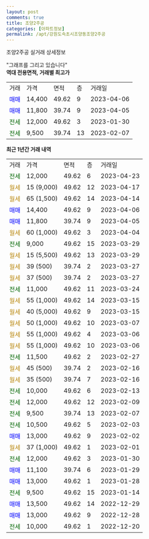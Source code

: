 ```yaml
---
layout: post
comments: true
title: 조양2주공
categories: [아파트정보]
permalink: /apt/강원도속초시조양동조양2주공
---
```


조양2주공 실거래 상세정보

<script type="text/javascript">
  google.charts.load('current', {'packages':['line', 'corechart']});
  google.charts.setOnLoadCallback(drawChart);

  function drawChart() {
    var data = new google.visualization.DataTable();
    data.addColumn('date', '거래일');
    data.addColumn('number', "매매");
    data.addColumn('number', "전세");
    data.addColumn('number', "전매");

    data.addRows([[new Date(Date.parse("2023-04-23")), null, 12000, null], [new Date(Date.parse("2023-04-17")), null, null, null], [new Date(Date.parse("2023-04-14")), null, null, null], [new Date(Date.parse("2023-04-06")), 14400, null, null], [new Date(Date.parse("2023-04-05")), 11800, null, null], [new Date(Date.parse("2023-04-04")), null, null, null], [new Date(Date.parse("2023-03-29")), null, 9000, null], [new Date(Date.parse("2023-03-29")), null, null, null], [new Date(Date.parse("2023-03-27")), null, null, null], [new Date(Date.parse("2023-03-27")), null, null, null], [new Date(Date.parse("2023-03-24")), null, 11000, null], [new Date(Date.parse("2023-03-15")), null, null, null], [new Date(Date.parse("2023-03-15")), null, null, null], [new Date(Date.parse("2023-03-07")), null, null, null], [new Date(Date.parse("2023-03-06")), null, null, null], [new Date(Date.parse("2023-03-06")), null, null, null], [new Date(Date.parse("2023-02-27")), null, 11500, null], [new Date(Date.parse("2023-02-16")), null, null, null], [new Date(Date.parse("2023-02-16")), null, null, null], [new Date(Date.parse("2023-02-13")), null, 10000, null], [new Date(Date.parse("2023-02-09")), null, 12000, null], [new Date(Date.parse("2023-02-07")), null, 9500, null], [new Date(Date.parse("2023-02-03")), null, 10500, null], [new Date(Date.parse("2023-02-02")), 13000, null, null], [new Date(Date.parse("2023-02-01")), null, null, null], [new Date(Date.parse("2023-01-30")), null, 12000, null], [new Date(Date.parse("2023-01-29")), 11100, null, null], [new Date(Date.parse("2023-01-28")), 13000, null, null], [new Date(Date.parse("2023-01-14")), null, 9500, null], [new Date(Date.parse("2022-12-29")), 13500, null, null], [new Date(Date.parse("2022-12-28")), 13000, null, null], [new Date(Date.parse("2022-12-20")), null, 10000, null]]);

    var options = {
      hAxis: {
        format: 'yyyy/MM/dd'
      },    
      lineWidth: 0,
      pointsVisible: true,    
      title: '최근 1년간 유형별 실거래가 분포',
      legend: { position: 'bottom' }
    };

    var formatter = new google.visualization.NumberFormat({pattern:'###,###'} );
    formatter.format(data, 1);
    formatter.format(data, 2);
    
    setTimeout(function() {
        var chart = new google.visualization.LineChart(document.getElementById('columnchart_material'));
        chart.draw(data, (options));
        document.getElementById('loading').style.display = 'none';
    }, 200);
  }
</script>


<div id="loading" style="z-index:20; display: block; margin-left: 0px">"그래프를 그리고 있습니다"</div>
<div id="columnchart_material" style="width: 95%; margin-left: 0px; display: block"></div>
<!-- contents start -->
<b>역대 전용면적, 거래별 최고가</b>
<table class="sortable">
    <tr>
      <td>거래</td>
      <td>가격</td>
      <td>면적</td>
      <td>층</td>
      <td>거래일</td>
    </tr>
        <tr>
          <td><a style="color: blue">매매</a></td>
          <td>14,400</td>
          <td>49.62</td>
          <td>9</td>
          <td>2023-04-06</td>
        </tr>            <tr>
          <td><a style="color: blue">매매</a></td>
          <td>11,800</td>
          <td>39.74</td>
          <td>9</td>
          <td>2023-04-05</td>
        </tr>        
        <tr>
              <td><a style="color: darkgreen">전세</a></td>
              <td>12,000</td>
              <td>49.62</td>
              <td>3</td>
              <td>2023-01-30</td>
            </tr>            <tr>
              <td><a style="color: darkgreen">전세</a></td>
              <td>9,500</td>
              <td>39.74</td>
              <td>13</td>
              <td>2023-02-07</td>
            </tr>        
    
</table>

<b>최근 1년간 거래 내역</b>

<table class="sortable">
    <tr>
      <td>거래</td>
      <td>가격</td>
      <td>면적</td>
      <td>층</td>
      <td>거래일</td>
    </tr>
    <tr>
      <td><a style="color: darkgreen">전세</a></td>
      <td>12,000</td>
      <td>49.62</td>
      <td>6</td>
      <td>2023-04-23</td>
    </tr>          <tr>
      <td><a style="color: darkgoldenrod">월세</a></td>
      <td>15 (9,000)</td>
      <td>49.62</td>
      <td>12</td>
      <td>2023-04-17</td>
    </tr>          <tr>
      <td><a style="color: darkgoldenrod">월세</a></td>
      <td>65 (1,500)</td>
      <td>49.62</td>
      <td>14</td>
      <td>2023-04-14</td>
    </tr>          <tr>
      <td><a style="color: blue">매매</a></td>
      <td>14,400</td>
      <td>49.62</td>
      <td>9</td>
      <td>2023-04-06</td>
    </tr>          <tr>
      <td><a style="color: blue">매매</a></td>
      <td>11,800</td>
      <td>39.74</td>
      <td>9</td>
      <td>2023-04-05</td>
    </tr>          <tr>
      <td><a style="color: darkgoldenrod">월세</a></td>
      <td>60 (1,000)</td>
      <td>49.62</td>
      <td>3</td>
      <td>2023-04-04</td>
    </tr>          <tr>
      <td><a style="color: darkgreen">전세</a></td>
      <td>9,000</td>
      <td>49.62</td>
      <td>15</td>
      <td>2023-03-29</td>
    </tr>          <tr>
      <td><a style="color: darkgoldenrod">월세</a></td>
      <td>15 (5,500)</td>
      <td>49.62</td>
      <td>13</td>
      <td>2023-03-29</td>
    </tr>          <tr>
      <td><a style="color: darkgoldenrod">월세</a></td>
      <td>39 (500)</td>
      <td>39.74</td>
      <td>2</td>
      <td>2023-03-27</td>
    </tr>          <tr>
      <td><a style="color: darkgoldenrod">월세</a></td>
      <td>37 (500)</td>
      <td>39.74</td>
      <td>2</td>
      <td>2023-03-27</td>
    </tr>          <tr>
      <td><a style="color: darkgreen">전세</a></td>
      <td>11,000</td>
      <td>49.62</td>
      <td>11</td>
      <td>2023-03-24</td>
    </tr>          <tr>
      <td><a style="color: darkgoldenrod">월세</a></td>
      <td>55 (1,000)</td>
      <td>49.62</td>
      <td>14</td>
      <td>2023-03-15</td>
    </tr>          <tr>
      <td><a style="color: darkgoldenrod">월세</a></td>
      <td>40 (5,000)</td>
      <td>49.62</td>
      <td>9</td>
      <td>2023-03-15</td>
    </tr>          <tr>
      <td><a style="color: darkgoldenrod">월세</a></td>
      <td>50 (1,000)</td>
      <td>49.62</td>
      <td>10</td>
      <td>2023-03-07</td>
    </tr>          <tr>
      <td><a style="color: darkgoldenrod">월세</a></td>
      <td>55 (1,000)</td>
      <td>49.62</td>
      <td>4</td>
      <td>2023-03-06</td>
    </tr>          <tr>
      <td><a style="color: darkgoldenrod">월세</a></td>
      <td>55 (1,000)</td>
      <td>49.62</td>
      <td>10</td>
      <td>2023-03-06</td>
    </tr>          <tr>
      <td><a style="color: darkgreen">전세</a></td>
      <td>11,500</td>
      <td>49.62</td>
      <td>2</td>
      <td>2023-02-27</td>
    </tr>          <tr>
      <td><a style="color: darkgoldenrod">월세</a></td>
      <td>45 (500)</td>
      <td>39.74</td>
      <td>2</td>
      <td>2023-02-16</td>
    </tr>          <tr>
      <td><a style="color: darkgoldenrod">월세</a></td>
      <td>35 (500)</td>
      <td>39.74</td>
      <td>7</td>
      <td>2023-02-16</td>
    </tr>          <tr>
      <td><a style="color: darkgreen">전세</a></td>
      <td>10,000</td>
      <td>49.62</td>
      <td>6</td>
      <td>2023-02-13</td>
    </tr>          <tr>
      <td><a style="color: darkgreen">전세</a></td>
      <td>12,000</td>
      <td>49.62</td>
      <td>12</td>
      <td>2023-02-09</td>
    </tr>          <tr>
      <td><a style="color: darkgreen">전세</a></td>
      <td>9,500</td>
      <td>39.74</td>
      <td>13</td>
      <td>2023-02-07</td>
    </tr>          <tr>
      <td><a style="color: darkgreen">전세</a></td>
      <td>10,500</td>
      <td>49.62</td>
      <td>5</td>
      <td>2023-02-03</td>
    </tr>          <tr>
      <td><a style="color: blue">매매</a></td>
      <td>13,000</td>
      <td>49.62</td>
      <td>9</td>
      <td>2023-02-02</td>
    </tr>          <tr>
      <td><a style="color: darkgoldenrod">월세</a></td>
      <td>37 (1,000)</td>
      <td>49.62</td>
      <td>1</td>
      <td>2023-02-01</td>
    </tr>          <tr>
      <td><a style="color: darkgreen">전세</a></td>
      <td>12,000</td>
      <td>49.62</td>
      <td>3</td>
      <td>2023-01-30</td>
    </tr>          <tr>
      <td><a style="color: blue">매매</a></td>
      <td>11,100</td>
      <td>39.74</td>
      <td>6</td>
      <td>2023-01-29</td>
    </tr>          <tr>
      <td><a style="color: blue">매매</a></td>
      <td>13,000</td>
      <td>49.62</td>
      <td>1</td>
      <td>2023-01-28</td>
    </tr>          <tr>
      <td><a style="color: darkgreen">전세</a></td>
      <td>9,500</td>
      <td>49.62</td>
      <td>15</td>
      <td>2023-01-14</td>
    </tr>          <tr>
      <td><a style="color: blue">매매</a></td>
      <td>13,500</td>
      <td>49.62</td>
      <td>14</td>
      <td>2022-12-29</td>
    </tr>          <tr>
      <td><a style="color: blue">매매</a></td>
      <td>13,000</td>
      <td>49.62</td>
      <td>9</td>
      <td>2022-12-28</td>
    </tr>          <tr>
      <td><a style="color: darkgreen">전세</a></td>
      <td>10,000</td>
      <td>49.62</td>
      <td>1</td>
      <td>2022-12-20</td>
    </tr>      </table>
<!-- contents end -->    

